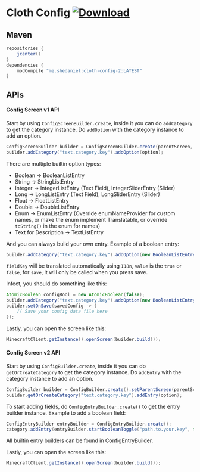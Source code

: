 # Cloth Config [ ![Download](https://api.bintray.com/packages/shedaniel/ClothConfig/ClothConfig2/images/download.svg) ](https://bintray.com/shedaniel/ClothConfig/ClothConfig2/_latestVersion)
## Maven
```groovy
repositories {
    jcenter()
}
dependencies {
    modCompile "me.shedaniel:cloth-config-2:LATEST"
}
```
## APIs
#### Config Screen v1 API
Start by using `ConfigScreenBuilder.create`, inside it you can do `addCategory` to get the category instance. Do `addOption` with the category instance to add an option.
```java
ConfigScreenBuilder builder = ConfigScreenBuilder.create(parentScreen, screenTitleKey, saveConsumer);
builder.addCategory("text.category.key").addOption(option);
```
There are multiple builtin option types:
- Boolean -> BooleanListEntry
- String -> StringListEntry
- Integer -> IntegerListEntry (Text Field), IntegerSliderEntry (Slider)
- Long -> LongListEntry (Text Field), LongSliderEntry (Slider)
- Float -> FloatListEntry
- Double -> DoubleListEntry
- Enum -> EnumListEntry (Override enumNameProvider for custom names, or make the enum implement Translatable, or override `toString()` in the enum for names)
- Text for Description -> TextListEntry

And you can always build your own entry. Example of a boolean entry:
```java
builder.addCategory("text.category.key").addOption(new BooleanListEntry(fieldKey, value, save));
```
`fieldKey` will be translated automatically using `I18n`, `value` is the `true` or `false`, for `save`, it will only be called when you press save.

Infect, you should do something like this:
```java
AtomicBoolean configBool = new AtomicBoolean(false);
builder.addCategory("text.category.key").addOption(new BooleanListEntry("text.value.key", configBool, bool -> configBool.set(bool)));
builder.setOnSave(savedConfig -> {
    // Save your config data file here
});
```

Lastly, you can open the screen like this:
```java
MinecraftClient.getInstance().openScreen(builder.build());
```

#### Config Screen v2 API
Start by using `ConfigBuilder.create`, inside it you can do `getOrCreateCategory` to get the category instance. Do `addEntry` with the category instance to add an option.
```java
ConfigBuilder builder = ConfigBuilder.create().setParentScreen(parentScreen).setTitle(screenTitleKey).set(setSavingRunnable);
builder.getOrCreateCategory("text.category.key").addEntry(option);
```

To start adding fields, do `ConfigEntryBuilder.create()` to get the entry builder instance.
Example to add a boolean field:
```java
ConfigEntryBuilder entryBuilder = ConfigEntryBuilder.create();
category.addEntry(entryBuilder.startBooleanToggle("path.to.your.key", false).build());
```

All builtin entry builders can be found in ConfigEntryBuilder.

Lastly, you can open the screen like this:
```java
MinecraftClient.getInstance().openScreen(builder.build());
```
